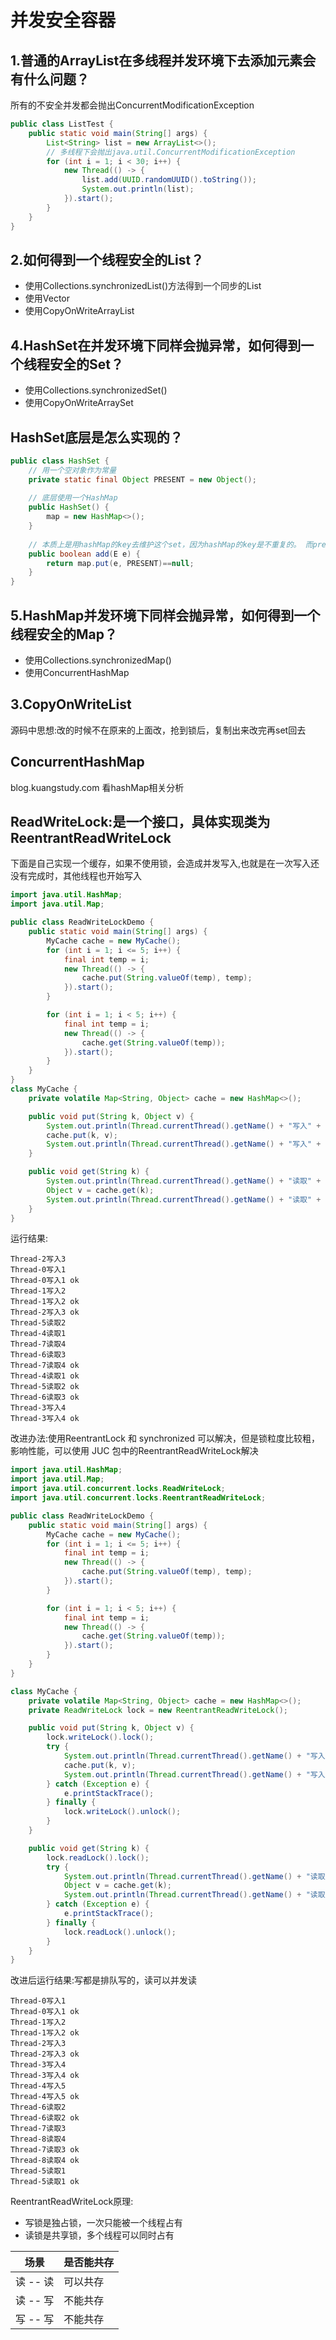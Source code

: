 # 并发安全容器

## 1.普通的ArrayList在多线程并发环境下去添加元素会有什么问题？
所有的不安全并发都会抛出ConcurrentModificationException
```java
public class ListTest {
    public static void main(String[] args) {
        List<String> list = new ArrayList<>();
        // 多线程下会抛出java.util.ConcurrentModificationException
        for (int i = 1; i < 30; i++) {
            new Thread(() -> {
                list.add(UUID.randomUUID().toString());
                System.out.println(list);
            }).start();
        }
    }
}
```
## 2.如何得到一个线程安全的List？
* 使用Collections.synchronizedList()方法得到一个同步的List
* 使用Vector
* 使用CopyOnWriteArrayList

## 4.HashSet在并发环境下同样会抛异常，如何得到一个线程安全的Set？
* 使用Collections.synchronizedSet()
* 使用CopyOnWriteArraySet

## HashSet底层是怎么实现的？
```java
public class HashSet {
    // 用一个空对象作为常量
    private static final Object PRESENT = new Object();
    
    // 底层使用一个HashMap
    public HashSet() {
        map = new HashMap<>();
    }
    
    // 本质上是用hashMap的key去维护这个set，因为hashMap的key是不重复的。 而present是一个常量
    public boolean add(E e) {
        return map.put(e, PRESENT)==null;
    }
}
```

## 5.HashMap并发环境下同样会抛异常，如何得到一个线程安全的Map？
* 使用Collections.synchronizedMap()
* 使用ConcurrentHashMap

## 3.CopyOnWriteList
源码中思想:改的时候不在原来的上面改，抢到锁后，复制出来改完再set回去

## ConcurrentHashMap

blog.kuangstudy.com 看hashMap相关分析

## ReadWriteLock:是一个接口，具体实现类为ReentrantReadWriteLock
下面是自己实现一个缓存，如果不使用锁，会造成并发写入,也就是在一次写入还没有完成时，其他线程也开始写入
```java
import java.util.HashMap;
import java.util.Map;

public class ReadWriteLockDemo {
    public static void main(String[] args) {
        MyCache cache = new MyCache();
        for (int i = 1; i <= 5; i++) {
            final int temp = i;
            new Thread(() -> {
                cache.put(String.valueOf(temp), temp);
            }).start();
        }

        for (int i = 1; i < 5; i++) {
            final int temp = i;
            new Thread(() -> {
                cache.get(String.valueOf(temp));
            }).start();
        }
    }
}
class MyCache {
    private volatile Map<String, Object> cache = new HashMap<>();

    public void put(String k, Object v) {
        System.out.println(Thread.currentThread().getName() + "写入" + k);
        cache.put(k, v);
        System.out.println(Thread.currentThread().getName() + "写入" + k + " ok");
    }

    public void get(String k) {
        System.out.println(Thread.currentThread().getName() + "读取" + k);
        Object v = cache.get(k);
        System.out.println(Thread.currentThread().getName() + "读取" + k + " ok");
    }
}
```
运行结果:
```
Thread-2写入3
Thread-0写入1
Thread-0写入1 ok
Thread-1写入2
Thread-1写入2 ok
Thread-2写入3 ok
Thread-5读取2
Thread-4读取1
Thread-7读取4
Thread-6读取3
Thread-7读取4 ok
Thread-4读取1 ok
Thread-5读取2 ok
Thread-6读取3 ok
Thread-3写入4
Thread-3写入4 ok
```
改进办法:使用ReentrantLock 和 synchronized 可以解决，但是锁粒度比较粗，影响性能，可以使用 JUC 包中的ReentrantReadWriteLock解决
```java
import java.util.HashMap;
import java.util.Map;
import java.util.concurrent.locks.ReadWriteLock;
import java.util.concurrent.locks.ReentrantReadWriteLock;

public class ReadWriteLockDemo {
    public static void main(String[] args) {
        MyCache cache = new MyCache();
        for (int i = 1; i <= 5; i++) {
            final int temp = i;
            new Thread(() -> {
                cache.put(String.valueOf(temp), temp);
            }).start();
        }

        for (int i = 1; i < 5; i++) {
            final int temp = i;
            new Thread(() -> {
                cache.get(String.valueOf(temp));
            }).start();
        }
    }
}

class MyCache {
    private volatile Map<String, Object> cache = new HashMap<>();
    private ReadWriteLock lock = new ReentrantReadWriteLock();

    public void put(String k, Object v) {
        lock.writeLock().lock();
        try {
            System.out.println(Thread.currentThread().getName() + "写入" + k);
            cache.put(k, v);
            System.out.println(Thread.currentThread().getName() + "写入" + k + " ok");
        } catch (Exception e) {
            e.printStackTrace();
        } finally {
            lock.writeLock().unlock();
        }
    }

    public void get(String k) {
        lock.readLock().lock();
        try {
            System.out.println(Thread.currentThread().getName() + "读取" + k);
            Object v = cache.get(k);
            System.out.println(Thread.currentThread().getName() + "读取" + k + " ok");
        } catch (Exception e) {
            e.printStackTrace();
        } finally {
            lock.readLock().unlock();
        }
    }
}
```
改进后运行结果:写都是排队写的，读可以并发读
```
Thread-0写入1
Thread-0写入1 ok
Thread-1写入2
Thread-1写入2 ok
Thread-2写入3
Thread-2写入3 ok
Thread-3写入4
Thread-3写入4 ok
Thread-4写入5
Thread-4写入5 ok
Thread-6读取2
Thread-6读取2 ok
Thread-7读取3
Thread-8读取4
Thread-7读取3 ok
Thread-8读取4 ok
Thread-5读取1
Thread-5读取1 ok
```

ReentrantReadWriteLock原理:
* 写锁是独占锁，一次只能被一个线程占有
* 读锁是共享锁，多个线程可以同时占有

|场景|是否能共存|
|-----|-----|
|读 -- 读| 可以共存|
|读 -- 写 |不能共存|
|写 -- 写 |不能共存|